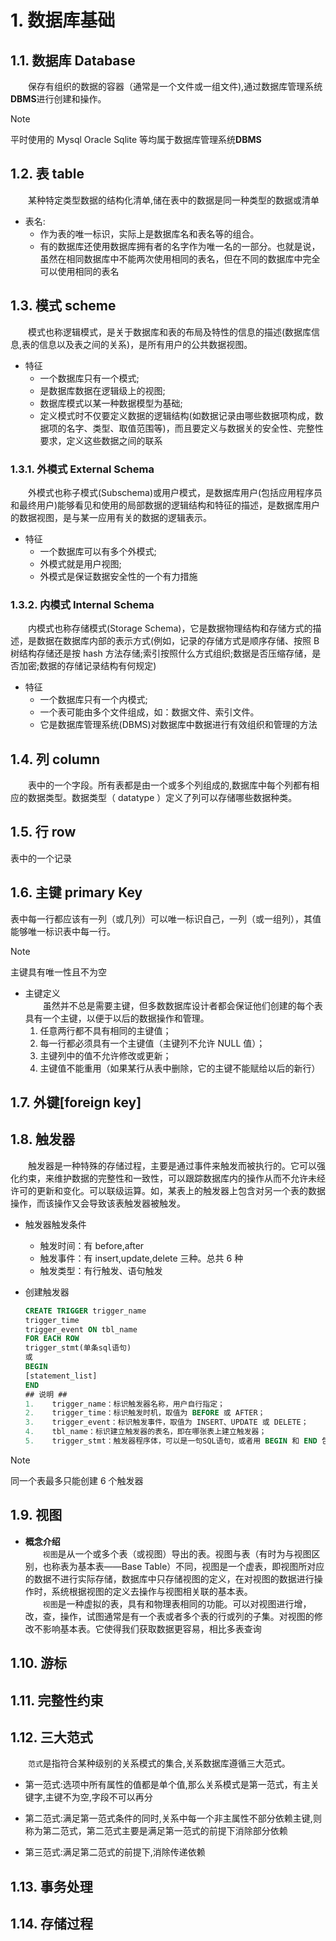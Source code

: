 # 1. 数据库基础

## 1.1. 数据库 Database

&emsp;&emsp;保存有组织的数据的容器（通常是一个文件或一组文件),通过数据库管理系统**DBMS**进行创建和操作。

> [!NOTE]
> 平时使用的 Mysql Oracle Sqlite 等均属于数据库管理系统**DBMS**

## 1.2. 表 table

&emsp;&emsp;某种特定类型数据的结构化清单,储在表中的数据是同一种类型的数据或清单

- 表名:
  - 作为表的唯一标识，实际上是数据库名和表名等的组合。
  - 有的数据库还使用数据库拥有者的名字作为唯一名的一部分。也就是说，虽然在相同数据库中不能两次使用相同的表名，但在不同的数据库中完全可以使用相同的表名

## 1.3. 模式 scheme

&emsp;&emsp;模式也称逻辑模式，是关于数据库和表的布局及特性的信息的描述(数据库信息,表的信息以及表之间的关系)，是所有用户的公共数据视图。

- 特征
  - 一个数据库只有一个模式;
  - 是数据库数据在逻辑级上的视图;
  - 数据库模式以某一种数据模型为基础;
  - 定义模式时不仅要定义数据的逻辑结构(如数据记录由哪些数据项构成，数据项的名字、类型、取值范围等)，而且要定义与数据关的安全性、完整性要求，定义这些数据之间的联系

### 1.3.1. 外模式 External Schema

&emsp;&emsp;外模式也称子模式(Subschema)或用户模式，是数据库用户(包括应用程序员和最终用户)能够看见和使用的局部数据的逻辑结构和特征的描述，是数据库用户的数据视图，是与某一应用有关的数据的逻辑表示。

- 特征
  - 一个数据库可以有多个外模式;
  - 外模式就是用户视图;
  - 外模式是保证数据安全性的一个有力措施

### 1.3.2. 内模式 Internal Schema

&emsp;&emsp;内模式也称存储模式(Storage Schema)，它是数据物理结构和存储方式的描述，是数据在数据库内部的表示方式(例如，记录的存储方式是顺序存储、按照 B 树结构存储还是按 hash 方法存储;索引按照什么方式组织;数据是否压缩存储，是否加密;数据的存储记录结构有何规定)

- 特征
  - 一个数据库只有一个内模式;
  - 一个表可能由多个文件组成，如：数据文件、索引文件。
  - 它是数据库管理系统(DBMS)对数据库中数据进行有效组织和管理的方法

## 1.4. 列 column

&emsp;&emsp;表中的一个字段。所有表都是由一个或多个列组成的,数据库中每个列都有相应的数据类型。数据类型（ datatype ）定义了列可以存储哪些数据种类。

## 1.5. 行 row

表中的一个记录

## 1.6. 主键 primary Key

表中每一行都应该有一列（或几列）可以唯一标识自己，一列（或一组列），其值能够唯一标识表中每一行。

> [!NOTE]
> 主键具有唯一性且不为空

- 主键定义<br>
  &emsp;&emsp;虽然并不总是需要主键，但多数数据库设计者都会保证他们创建的每个表具有一个主键，以便于以后的数据操作和管理。
  1. 任意两行都不具有相同的主键值；
  2. 每一行都必须具有一个主键值（主键列不允许 NULL 值）；
  3. 主键列中的值不允许修改或更新；
  4. 主键值不能重用（如果某行从表中删除，它的主键不能赋给以后的新行）

## 1.7. 外键[foreign key]

## 1.8. 触发器

&emsp;&emsp;触发器是一种特殊的存储过程，主要是通过事件来触发而被执行的。它可以强化约束，来维护数据的完整性和一致性，可以跟踪数据库内的操作从而不允许未经许可的更新和变化。可以联级运算。如，某表上的触发器上包含对另一个表的数据操作，而该操作又会导致该表触发器被触发。

- 触发器触发条件

  - 触发时间：有 before,after
  - 触发事件：有 insert,update,delete 三种。总共 6 种
  - 触发类型：有行触发、语句触发

- 创建触发器
  ```sql
  CREATE TRIGGER trigger_name
  trigger_time
  trigger_event ON tbl_name
  FOR EACH ROW
  trigger_stmt(单条sql语句)
  或
  BEGIN
  [statement_list]
  END
  ## 说明 ##
  1.	trigger_name：标识触发器名称，用户自行指定；
  2.	trigger_time：标识触发时机，取值为 BEFORE 或 AFTER；
  3.	trigger_event：标识触发事件，取值为 INSERT、UPDATE 或 DELETE；
  4.	tbl_name：标识建立触发器的表名，即在哪张表上建立触发器；
  5.	trigger_stmt：触发器程序体，可以是一句SQL语句，或者用 BEGIN 和 END 包含的多条语句
  ```

> [!NOTE]
> 同一个表最多只能创建 6 个触发器

## 1.9. 视图

- **概念介绍**<br>
  &emsp;&emsp;`视图`是从一个或多个表（或视图）导出的表。视图与表（有时为与视图区别，也称表为基本表——Base Table）不同，视图是一个虚表，即视图所对应的数据不进行实际存储，数据库中只存储视图的定义，在对视图的数据进行操作时，系统根据视图的定义去操作与视图相关联的基本表。<br>
  &emsp;&emsp;`视图`是一种虚拟的表，具有和物理表相同的功能。可以对视图进行增，改，查，操作，试图通常是有一个表或者多个表的行或列的子集。对视图的修改不影响基本表。它使得我们获取数据更容易，相比多表查询<br>

## 1.10. 游标

## 1.11. 完整性约束

## 1.12. 三大范式

&emsp;&emsp;`范式`是指符合某种级别的关系模式的集合,关系数据库遵循三大范式。

- 第一范式:选项中所有属性的值都是单个值,那么关系模式是第一范式，有主关键字,主键不为空,字段不可以再分

- 第二范式:满足第一范式条件的同时,关系中每一个非主属性不部分依赖主键,则称为第二范式，第二范式主要是满足第一范式的前提下消除部分依赖

- 第三范式:满足第二范式的前提下,消除传递依赖

## 1.13. 事务处理

## 1.14. 存储过程
